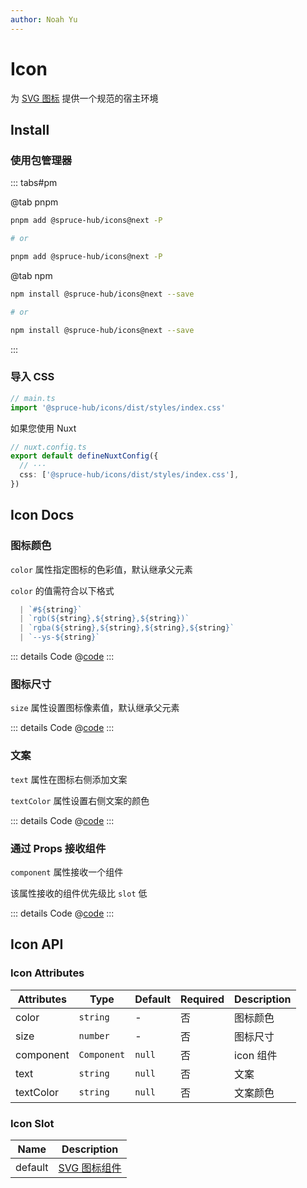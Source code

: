 ```yaml
---
author: Noah Yu
---
```


# Icon

为 [SVG 图标](/icons/) 提供一个规范的宿主环境

## Install

### 使用包管理器

::: tabs#pm

@tab pnpm

```bash
pnpm add @spruce-hub/icons@next -P

# or

pnpm add @spruce-hub/icons@next -P
```

@tab npm

```bash
npm install @spruce-hub/icons@next --save

# or

npm install @spruce-hub/icons@next --save
```

:::

### 导入 CSS

```ts
// main.ts
import '@spruce-hub/icons/dist/styles/index.css'
```

如果您使用 Nuxt

```ts
// nuxt.config.ts
export default defineNuxtConfig({
  // ···
  css: ['@spruce-hub/icons/dist/styles/index.css'],
})
```

## Icon Docs

### 图标颜色

`color` 属性指定图标的色彩值，默认继承父元素

`color` 的值需符合以下格式

```ts
  | `#${string}`
  | `rgb(${string},${string},${string})`
  | `rgba(${string},${string},${string},${string}`
  | `--ys-${string}`
```

<Preview>
  <IconBasic />
</Preview>

::: details Code
@[code](../components/icon/Basic.vue)
:::

### 图标尺寸

`size` 属性设置图标像素值，默认继承父元素

<Preview>
  <IconSize />
</Preview>

::: details Code
@[code](../components/icon/Size.vue)
:::

### 文案

`text` 属性在图标右侧添加文案

`textColor` 属性设置右侧文案的颜色

<Preview>
  <IconText />
</Preview>

::: details Code
@[code](../components/icon/Text.vue)
:::

### 通过 Props 接收组件

`component` 属性接收一个组件

该属性接收的组件优先级比 `slot` 低

<Preview>
  <IconComponent />
</Preview>

::: details Code
@[code](../components/icon/Component.vue)
:::

## Icon API

### Icon Attributes

| Attributes | Type        | Default | Required | Description |
| ---------- | ----------- | ------- | -------- | ----------- |
| color      | `string`    | -       | 否       | 图标颜色    |
| size       | `number`    | -       | 否       | 图标尺寸    |
| component  | `Component` | `null`  | 否       | icon 组件   |
| text       | `string`    | `null`  | 否       | 文案        |
| textColor  | `string`    | `null`  | 否       | 文案颜色    |

### Icon Slot

| Name    | Description                      |
| ------- | -------------------------------- |
| default | [SVG 图标组件](/icons/list.html) |
